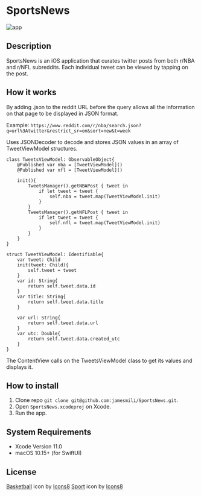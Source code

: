 # SportsNews
![app](https://i.imgur.com/bbP23lE.png)
## Description

SportsNews is an iOS application that curates twitter posts from both r/NBA and r/NFL subreddits. Each individual tweet can be viewed by tapping on the post.

## How it works

By adding .json to the reddit URL before the query allows all the information on that page to be displayed in JSON format. 

Example:
```https://www.reddit.com/r/nba/search.json?q=url%3Atwitter&restrict_sr=on&sort=new&t=week```

Uses JSONDecoder to decode and stores JSON values in an array of TweetViewModel structures. 
```
class TweetsViewModel: ObservableObject{
    @Published var nba = [TweetViewModel]()
    @Published var nfl = [TweetViewModel]()

    init(){
        TweetsManager().getNBAPost { tweet in
            if let tweet = tweet {
                self.nba = tweet.map(TweetViewModel.init)
            }
        }
        TweetsManager().getNFLPost { tweet in
            if let tweet = tweet {
                self.nfl = tweet.map(TweetViewModel.init)
            }
        }
    }
}

struct TweetViewModel: Identifiable{
    var tweet: Child
    init(tweet: Child){
        self.tweet = tweet
    }
    var id: String{
        return self.tweet.data.id
    }
    var title: String{
        return self.tweet.data.title
    }
    
    var url: String{
        return self.tweet.data.url
    }
    var utc: Double{
        return self.tweet.data.created_utc
    }
}
```
The ContentView calls on the TweetsViewModel class to get its values and displays it.
## How to install

1. Clone repo ```git clone git@github.com:jamesmili/SportsNews.git```.
2. Open ```SportsNews.xcodeproj``` on Xcode.
3. Run the app.

## System Requirements
* Xcode Version 11.0
* macOS 10.15+ (for SwiftUI)

## License
<a target="_blank" href="https://icons8.com/icons/set/basketball">Basketball</a> icon by <a target="_blank" href="https://icons8.com">Icons8</a>
<a target="_blank" href="https://icons8.com/icons/set/sport">Sport</a> icon by <a target="_blank" href="https://icons8.com">Icons8</a>